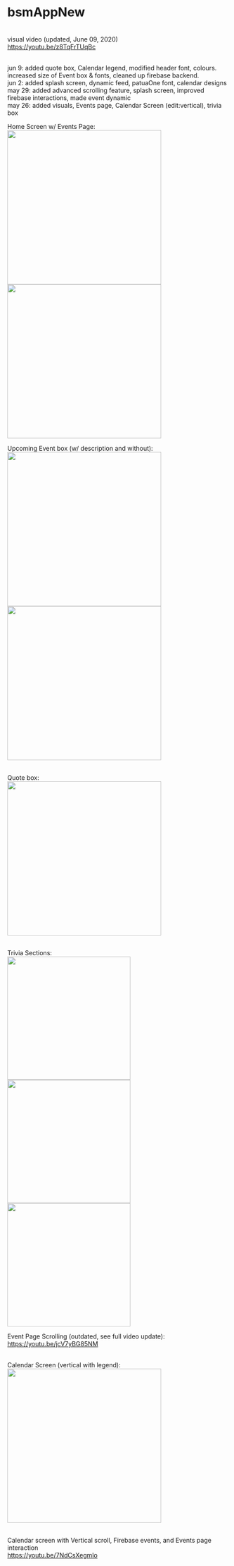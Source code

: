 # bsmAppNew

<br> visual video (updated, June 09, 2020)
<br>https://youtu.be/z8TqFrTUqBc

<br>jun 9:  added quote box, Calendar legend, modified header font, colours. increased size of Event box & fonts, cleaned up firebase backend.
<br>jun 2:  added splash screen, dynamic feed, patuaOne font, calendar designs 
<br>may 29: added advanced scrolling feature, splash screen, improved firebase interactions, made event dynamic
<br>may 26: added visuals, Events page, Calendar Screen (edit:vertical), trivia box
  
Home Screen w/ Events Page:<br>
<img src = "assets/Visuals/HomeNew.PNG" width = "350"> <img src = "assets/Visuals/EventPageNew.PNG" width = "350">

Upcoming Event box (w/ description and without):<br>
<img src = "assets/Visuals/eventLarge.PNG" width = "350"> 
<img src = "assets/Visuals/eventNoDesc.PNG" width = "350"> 


<br>Quote box:
<br><img src = "assets/Visuals/Quote.PNG" width = "350"> 

<br>Trivia Sections:
<br><img src = "assets/Visuals/TriviaInFeed.PNG" width = "280"><img src = "assets/Visuals/TriviaPage.PNG" width = "280"> <img src = "assets/Visuals/TriviaChoice.PNG" width = "280">




Event Page Scrolling (outdated, see full video update):
<br>https://youtu.be/jcV7yBG85NM

<br>Calendar Screen (vertical with legend):
<br><img src = "assets/Visuals/Calendarwithlegend.PNG" width = "350">
  
<br>Calendar screen with Vertical scroll, Firebase events, and Events page interaction
<br>https://youtu.be/7NdCsXegmlo

